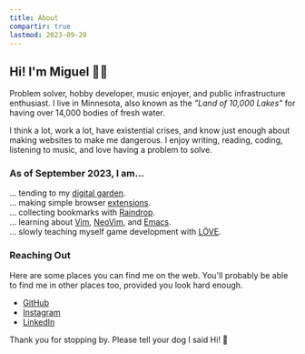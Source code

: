 ```yaml
---
title: About
compartir: true
lastmod: 2023-09-20
---
```

## Hi! I'm Miguel 👋🏼

Problem solver, hobby developer, music enjoyer, and public infrastructure enthusiast. I live in Minnesota, also known as the _"Land of 10,000 Lakes"_ for having over 14,000 bodies of fresh water.

I think a lot, work a lot, have existential crises, and know just enough about making websites to make me dangerous. I enjoy writing, reading, coding, listening to music, and love having a problem to solve.

### As of September 2023, I am…

… tending to my [digital garden](https://forgetful.dev/).  
… making simple browser [extensions](https://addons.mozilla.org/en-US/firefox/user/17772574/).  
… collecting bookmarks with [Raindrop](https://raindrop.io/SemanticData).  
… learning about [Vim](https://www.vim.org/), [NeoVim](https://neovim.io/), and [Emacs](https://www.gnu.org/software/emacs/).  
… slowly teaching myself game development with [LÖVE](https://love2d.org/).  

### Reaching Out

Here are some places you can find me on the web. You'll probably be able to find me in other places too, provided you look hard enough.

* [GitHub](https://github.com/semanticdata)
* [Instagram](https://instagram.com/miguelapv)
* [LinkedIn](https://www.linkedin.com/in/miguelpimentel29/)

Thank you for stopping by. Please tell your dog I said Hi! 🐶
